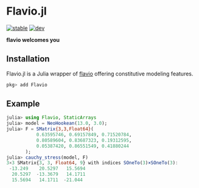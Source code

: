 # Flavio.jl

[![stable](https://img.shields.io/badge/docs-stable-blue.svg)](https://mrbuche.github.io/Flavio.jl/stable)
[![dev](https://img.shields.io/badge/docs-dev-blue.svg)](https://mrbuche.github.io/Flavio.jl/dev)

**flavio welcomes you**

## Installation

Flavio.jl is a Julia wrapper of [flavio](https://github.com/mrbuche/flavio) offering constitutive modeling features.

```julia
pkg> add Flavio
```

## Example

```julia
julia> using Flavio, StaticArrays
julia> model = NeoHookean(13.0, 3.0);
julia> F = SMatrix{3,3,Float64}(
           0.63595746, 0.69157849, 0.71520784,
           0.80589604, 0.83687323, 0.19312595,
           0.05387420, 0.86551549, 0.41880244
       );
julia> cauchy_stress(model, F)
3×3 SMatrix{3, 3, Float64, 9} with indices SOneTo(3)×SOneTo(3):
 -13.249    20.5297   15.5694
  20.5297  -13.3679   14.1711
  15.5694   14.1711  -21.044
```
